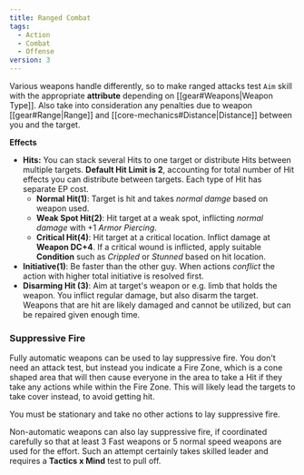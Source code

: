 ```yaml
---
title: Ranged Combat
tags:
  - Action
  - Combat
  - Offense
version: 3
---
```

Various weapons handle differently, so to make ranged attacks test `Aim` skill with the appropriate **attribute** depending on [[gear#Weapons|Weapon Type]]. Also take into consideration any penalties due to weapon [[gear#Range|Range]] and [[core-mechanics#Distance|Distance]] between you and the target.

**Effects**

- **Hits:** You can stack several Hits to one target or distribute Hits between multiple targets. **Default Hit Limit is 2**, accounting for total number of Hit effects you can distribute between targets. Each type of Hit has separate EP cost.
	- **Normal Hit(1)**: Target is hit and takes *normal damge* based on weapon used.
	- **Weak Spot Hit(2)**: Hit target at a weak spot, inflicting *normal damage* with +1 *Armor Piercing*.
	- **Critical Hit(4)**: Hit target at a critical location. Inflict damage at  **Weapon DC+4**. If a critical wound is inflicted, apply suitable **Condition** such as *Crippled* or *Stunned* based on hit location.
- **Initiative(1)**: Be faster than the other guy. When actions *conflict* the action with higher total initiative is resolved first.
- **Disarming Hit (3)**: Aim at target's weapon or e.g. limb that holds the weapon. You inflict regular damage, but also disarm the target. Weapons that are hit are likely damaged and cannot be utilized, but can be repaired given enough time.

### Suppressive Fire

Fully automatic weapons can be used to lay suppressive fire. You don't need an attack test, but instead you indicate a Fire Zone, which is a cone shaped area that will then cause everyone in the area to take a Hit if they take any actions while within the Fire Zone. This will likely lead the targets to take cover instead, to avoid getting hit.

You must be stationary and take no other actions to lay suppressive fire.

Non-automatic weapons can also lay suppressive fire, if coordinated carefully so that at least 3 Fast weapons or 5 normal speed weapons are used for the effort. Such an attempt certainly takes skilled leader and requires a **Tactics x Mind** test to pull off.